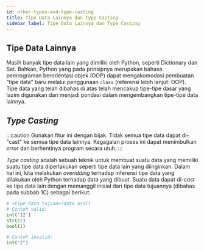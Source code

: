 ```yaml
---
id: other-types-and-type-casting
title: Tipe Data Lainnya dan Type Casting
sidebar_label: Tipe Data Lainnya dan Type Casting
---
```


## Tipe Data Lainnya

Masih banyak tipe data lain yang dimiliki oleh Python, seperti Dictionary dan Set. Bahkan, Python yang pada prinsipnya merupakan bahasa pemrograman berorientasi objek (OOP) dapat mengakomodasi pembuatan "tipe data" baru melalui penggunaan <code>class</code> (referensi lebih lanjut: OOP). Tipe data yang telah dibahas di atas telah mencakup tipe-tipe dasar yang lazim digunakan dan menjadi pondasi dalam mengembangkan tipe-tipe data lainnya.

## *Type Casting*

:::caution
Gunakan fitur ini dengan bijak. Tidak semua tipe data dapat di-"cast" ke semua tipe data lainnya. Kegagalan proses ini dapat menimbulkan *error* dan berhentinya program secara utuh.
:::

*Type casting* adalah sebuah teknik untuk membuat suatu data yang memiliki suatu tipe data diperlakukan seperti tipe data lain yang diinginkan. Dalam hal ini, kita melakukan *overidding* terhadap inferensi tipe data yang dilakukan oleh Python terhadap data yang dibuat. Suatu data dapat di-*cast* ke tipe data lain dengan memanggil inisial dari tipe data tujuannya (dibahas pada subbab 1C) sebagai berikut:

~~~python
# <tipe data tujuan>(data asal)
# Contoh valid:
int('12')
str(12)
bool(1)

# Contoh invalid:
int("Z")
~~~